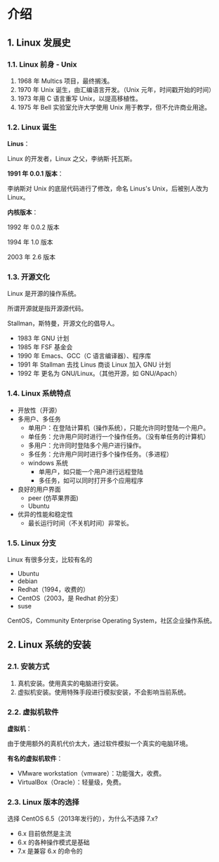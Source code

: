 # 介绍

## 1. Linux 发展史

### 1.1. Linux 前身 - Unix

1. 1968 年 Multics 项目，最终搁浅。
2. 1970 年 Unix 诞生，由汇编语言开发。（Unix 元年，时间戳开始的时间）
3. 1973 年用 C 语言重写 Unix，以提高移植性。
4. 1975 年 Bell 实验室允许大学使用 Unix 用于教学，但不允许商业用途。

### 1.2. Linux 诞生

**Linus**：

Linux 的开发者，Linux 之父，李纳斯·托瓦斯。

**1991 年 0.0.1 版本**：

李纳斯对 Unix 的底层代码进行了修改，命名 Linus's Unix，后被别人改为 Linux。

**内核版本**：

1992 年 0.0.2 版本

1994 年 1.0 版本

2003 年 2.6 版本

### 1.3. 开源文化

Linux 是开源的操作系统。

所谓开源就是指开源源代码。

Stallman，斯特曼，开源文化的倡导人。

* 1983 年 GNU 计划
* 1985 年 FSF 基金会
* 1990 年 Emacs、GCC（C 语言编译器）、程序库
* 1991 年 Stallman 去找 Linus 商谈 Linux 加入 GNU 计划
* 1992 年 更名为 GNU/Linux。（其他开源，如 GNU/Apach）

### 1.4. Linux 系统特点

* 开放性（开源）
* 多用户、多任务
  * 单用户：在登陆计算机（操作系统），只能允许同时登陆一个用户。
  * 单任务：允许用户同时进行一个操作任务。（没有单任务的计算机）
  * 多用户：允许同时登陆多个用户进行操作。
  * 多任务：允许用户同时进行多个操作任务。（多进程）
  * windows 系统
    * 单用户，如只能一个用户进行远程登陆
    * 多任务，如可以同时打开多个应用程序
* 良好的用户界面
  * peer (仿苹果界面)
  * Ubuntu
* 优异的性能和稳定性
  * 最长运行时间（不关机时间）非常长。

### 1.5. Linux 分支

Linux 有很多分支，比较有名的

* Ubuntu
* debian
* Redhat（1994，收费的）
* CentOS（2003，是 Redhat 的分支）
* suse

CentOS，Community Enterprise Operating System，社区企业操作系统。

## 2. Linux 系统的安装

### 2.1. 安装方式

1. 真机安装。使用真实的电脑进行安装。
2. 虚拟机安装。使用特殊手段进行模拟安装，不会影响当前系统。

### 2.2. 虚拟机软件

**虚拟机**：

由于使用额外的真机代价太大，通过软件模拟一个真实的电脑环境。

**有名的虚拟机软件**：

* VMware workstation（vmware）：功能强大，收费。
* VirtualBox（Oracle）：轻量级，免费。

### 2.3. Linux 版本的选择

选择 CentOS 6.5（2013年发行的），为什么不选择 7.x?

* 6.x 目前依然是主流
* 6.x 的各种操作模式是基础
* 7.x 是兼容 6.x 的命令的
